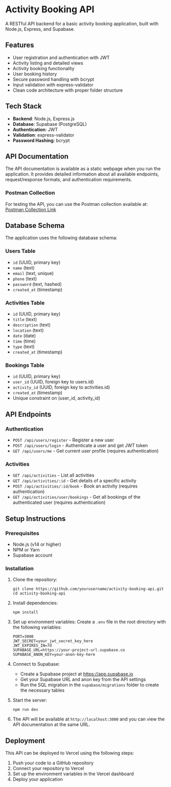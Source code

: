 # Activity Booking API

A RESTful API backend for a basic activity booking application, built with Node.js, Express, and Supabase.

## Features

- User registration and authentication with JWT
- Activity listing and detailed views
- Activity booking functionality
- User booking history
- Secure password handling with bcrypt
- Input validation with express-validator
- Clean code architecture with proper folder structure

## Tech Stack

- **Backend**: Node.js, Express.js
- **Database**: Supabase (PostgreSQL)
- **Authentication**: JWT
- **Validation**: express-validator
- **Password Hashing**: bcrypt

## API Documentation

The API documentation is available as a static webpage when you run the application. It provides detailed information about all available endpoints, request/response formats, and authentication requirements.

### Postman Collection

For testing the API, you can use the Postman collection available at: [Postman Collection Link](https://www.postman.com/your-collection-link)

## Database Schema

The application uses the following database schema:

### Users Table
- `id` (UUID, primary key)
- `name` (text)
- `email` (text, unique)
- `phone` (text)
- `password` (text, hashed)
- `created_at` (timestamp)

### Activities Table
- `id` (UUID, primary key)
- `title` (text)
- `description` (text)
- `location` (text)
- `date` (date)
- `time` (time)
- `type` (text)
- `created_at` (timestamp)

### Bookings Table
- `id` (UUID, primary key)
- `user_id` (UUID, foreign key to users.id)
- `activity_id` (UUID, foreign key to activities.id)
- `created_at` (timestamp)
- Unique constraint on (user_id, activity_id)

## API Endpoints

### Authentication
- `POST /api/users/register` - Register a new user
- `POST /api/users/login` - Authenticate a user and get JWT token
- `GET /api/users/me` - Get current user profile (requires authentication)

### Activities
- `GET /api/activities` - List all activities
- `GET /api/activities/:id` - Get details of a specific activity
- `POST /api/activities/:id/book` - Book an activity (requires authentication)
- `GET /api/activities/user/bookings` - Get all bookings of the authenticated user (requires authentication)

## Setup Instructions

### Prerequisites
- Node.js (v14 or higher)
- NPM or Yarn
- Supabase account

### Installation

1. Clone the repository:
   ```
   git clone https://github.com/yourusername/activity-booking-api.git
   cd activity-booking-api
   ```

2. Install dependencies:
   ```
   npm install
   ```

3. Set up environment variables:
   Create a `.env` file in the root directory with the following variables:
   ```
   PORT=3000
   JWT_SECRET=your_jwt_secret_key_here
   JWT_EXPIRES_IN=7d
   SUPABASE_URL=https://your-project-url.supabase.co
   SUPABASE_ANON_KEY=your-anon-key-here
   ```

4. Connect to Supabase:
   - Create a Supabase project at https://app.supabase.io
   - Get your Supabase URL and anon key from the API settings
   - Run the SQL migration in the `supabase/migrations` folder to create the necessary tables

5. Start the server:
   ```
   npm run dev
   ```

6. The API will be available at `http://localhost:3000` and you can view the API documentation at the same URL.

## Deployment

This API can be deployed to Vercel using the following steps:

1. Push your code to a GitHub repository
2. Connect your repository to Vercel
3. Set up the environment variables in the Vercel dashboard
4. Deploy your application
